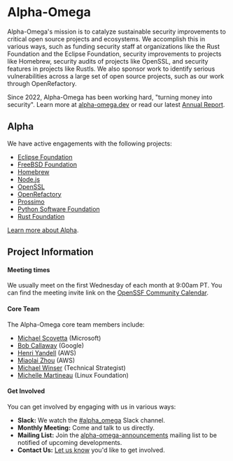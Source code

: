 # Alpha-Omega

Alpha-Omega's mission is to catalyze sustainable security improvements to critical open source projects and ecosystems. 
We accomplish this in various ways, such as funding security staff at organizations like the Rust Foundation and the
Eclipse Foundation, security improvements to projects like Homebrew, security audits of projects like OpenSSL, and
security features in projects like Rustls. We also sponsor work to identify serious vulnerabilities across a large
set of open source projects, such as our work through OpenRefactory. 

Since 2022, Alpha-Omega has been working hard, "turning money into security". Learn more at [alpha-omega.dev](https://alpha-omega.dev)
or read our latest [Annual Report](https://alpha-omega.dev/wp-content/uploads/sites/22/2024/02/Alpha-Omega-Annual-Report-2023.pdf).

## Alpha

We have active engagements with the following projects:

* [Eclipse Foundation](/alpha/engagements/2024/Eclipse%20Foundation)
* [FreeBSD Foundation](/alpha/engagements/2024/FreeBSD)
* [Homebrew](/alpha/engagements/2024/Homebrew)
* [Node.js](/alpha/engagements/2024/NodeJS)
* [OpenSSL](/alpha/engagements/2024/OpenSSL)
* [OpenRefactory](/alpha/engagements/2024/OpenRefactory)
* [Prossimo](/alpha/engagements/2024/Prossimo)
* [Python Software Foundation](/alpha/engagements/2024/Python%20Software%20Foundation)
* [Rust Foundation](/alpha/engagements/2024/Rust%20Foundation)

[Learn more about Alpha](alpha/README.md).

## Project Information

#### Meeting times

We usually meet on the first Wednesday of each month at 9:00am PT. You can find the meeting
invite link on the [OpenSSF Community Calendar](https://calendar.google.com/calendar?cid=czYzdm9lZmhwNWk5cGZsdGI1cTY3bmdwZXNAZ3JvdXAuY2FsZW5kYXIuZ29vZ2xlLmNvbQ).

#### Core Team

The Alpha-Omega core team members include:

* [Michael Scovetta](https://linkedin.com/in/scovetta) (Microsoft)
* [Bob Callaway](https://www.linkedin.com/in/bobcallaway) (Google)
* [Henri Yandell](https://www.linkedin.com/in/flamefew/) (AWS)
* [Miaolai Zhou](https://www.linkedin.com/in/miaolaizhou) (AWS)
* [Michael Winser](https://www.linkedin.com/in/michaelw/) (Technical Strategist)
* [Michelle Martineau](https://www.linkedin.com/in/michelle-martineau/) (Linux Foundation)

#### Get Involved

You can get involved by engaging with us in various ways:

* **Slack:** We watch the [#alpha_omega](https://openssf.slack.com/archives/C02LUUWQZNK) Slack channel.
* **Monthly Meeting:** Come and talk to us directly.
* **Mailing List:** Join the [alpha-omega-announcements](https://lists.openssf.org/g/alpha-omega-announcements) mailing list to be notified of upcoming developments.
* **Contact Us:** [Let us know](https://alpha-omega.dev/membership-inquiries/) you'd like to get involved.


